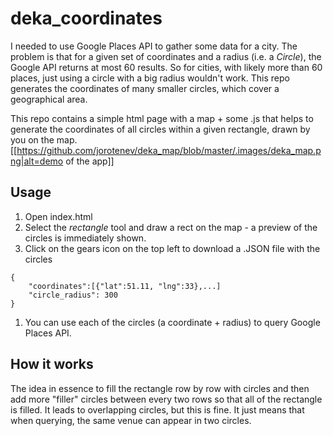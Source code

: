 # deka_coordinates
I needed to use Google Places API to gather some data for a city. The problem is that for a given set of coordinates and a radius (i.e. a _Circle_),
the Google API returns at most 60 results. So for cities, with likely more than 60 places, just using a circle with a big radius wouldn't work.
 This repo generates the coordinates of many smaller circles, which cover a geographical area.

This repo contains a simple html page with a map + some .js that helps to generate the coordinates of all circles within a given rectangle, drawn by you on the map.
[[https://github.com/jorotenev/deka_map/blob/master/.images/deka_map.png|alt=demo of the app]]

## Usage
1. Open index.html
1. Select the *rectangle* tool and draw a rect on the map - a preview of the circles is immediately shown.
1. Click on the gears icon on the top left to download a .JSON file with the circles
```
{
    "coordinates":[{"lat":51.11, "lng":33},...]
    "circle_radius": 300
}
```
1. You can use each of the circles (a coordinate + radius) to query Google Places API.


## How it works
The idea in essence to fill the rectangle row by row with circles and then add more "filler" circles between every two
rows so that all of the rectangle is filled. It leads to overlapping circles, but this is fine. It just means that
when querying, the same venue can appear in two circles.


